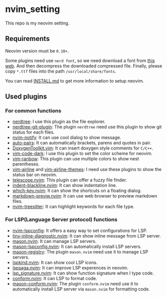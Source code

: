 # nvim_setting
This repo is my neovim setting.

## Requirements
Neovim version must be `0.10+`. 

Some plugins need use `nerd font`, so we need download a font from [this web](https://www.nerdfonts.com/font-downloads). And then decompress the downloaded compressed file. Finally, please copy `*.ttf` files into the path `/usr/local/share/fonts`.

You can read [INSTALL.md](./INSTALL.md) to get more information to setup neovim.

## Used plugins
### For common functions
* [nerdtree](https://github.com/preservim/nerdtree.git): I use this plugin as the file explorer. 
* [nerdtree-git-plugin](https://github.com/Xuyuanp/nerdtree-git-plugin.git): The plugin `nerdtree` need use this plugin to show git status for each files.
* [nvim-notify](https://github.com/rcarriga/nvim-notify.git): It can use cool dialog to show message. 
* [auto-pairs](https://github.com/jiangmiao/auto-pairs.git): It can automatically brackets, parens and quotes in pair.
* [DoxygenToolkit.vim](https://github.com/vim-scripts/DoxygenToolkit.vim.git): It can insert doxygen style comments for `C/C++`.
* [vim-code-dark](https://github.com/tomasiser/vim-code-dark.git): I use this plugin to set the color scheme for neovim.
* [vim-ranbow](https://github.com/frazrepo/vim-rainbow.git): This plugin can use multiple colors to show nest parentheses.
* [vim-airline](https://github.com/vim-airline/vim-airline.git) and [vim-airline-themes](https://github.com/vim-airline/vim-airline-themes.git): I need use these plugins to show the status bar on neovim. 
* [telescope.nvim](https://github.com/nvim-telescope/telescope.nvim.git): This plugin can offer a fuzzy file finder. 
* [indent-blackline.nvim](https://github.com/lukas-reineke/indent-blankline.nvim.git): It can show indentation line.
* [which-key.nvim](https://github.com/folke/which-key.nvim.git): It can show the shortcuts on a floating dialog.
* [markdown-previw.nvim](https://github.com/iamcco/markdown-preview.nvim.git): It can use web browser to preview markdown files.
* [nvim-treesitter](https://github.com/nvim-treesitter/nvim-treesitter.git): It can highlight keywords for each file type.

### For LSP(Language Server protocol) functions
* [nvim-lspconfig](https://github.com/neovim/nvim-lspconfig.git): It offers a easy way to set configurations for LSP.
* [tiny-inline-diagnostic.nvim](https://github.com/rachartier/tiny-inline-diagnostic.nvim.git): It can show inline message from LSP server.
* [mason.nvim](https://github.com/williamboman/mason.nvim.git): It can manage LSP servers.
* [mason-lspconfig.nvim](https://github.com/williamboman/mason-lspconfig.nvim.git): It can automatically install LSP servers.
* [mason-registry](https://github.com/mason-org/mason-registry.git): The plugin `mason.nvim` need use it to manage LSP servers.
* [lspkind.nvim](https://github.com/onsails/lspkind.nvim.git): It can show cool LSP icons.
* [lspsaga.nvim](https://github.com/nvimdev/lspsaga.nvim.git): It can improve LSP experences in neovim.
* [lsp_signature.nvim](https://github.com/ray-x/lsp_signature.nvim.git): It can show function signature when I type code.
* [conform.nvim](https://github.com/stevearc/conform.nvim.git): It can LSP to format code.
* [mason-conform.nvim](https://github.com/zapling/mason-conform.nvim.git): The plugin `conform.nvim` need use it to automatically install LSP server via `mason.nvim` for formatting code.

